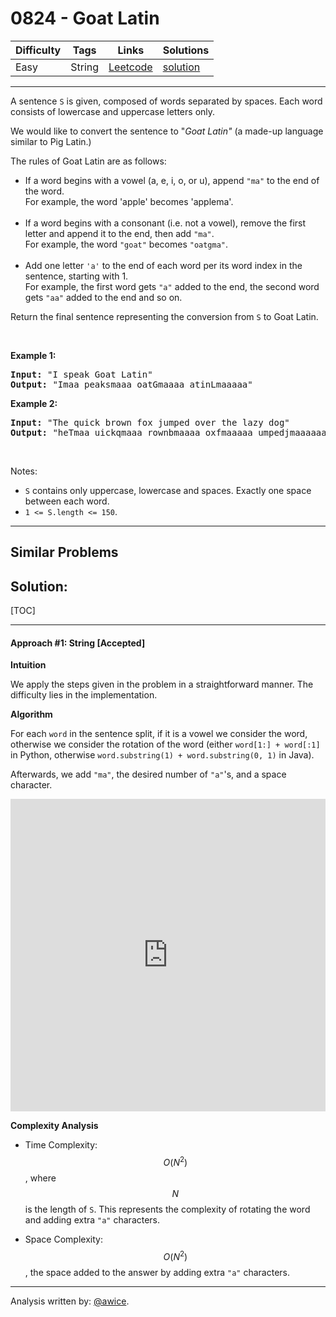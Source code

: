 # 0824 - Goat Latin

Difficulty  | Tags | Links | Solutions
----------- | ---- | ----- | -----
Easy | String | [Leetcode](https://leetcode.com/problems/goat-latin) | [solution](https://leetcode.com/problems/goat-latin/solution/)


-----------

<p>A sentence <code>S</code> is given, composed of words separated by spaces. Each word consists of lowercase and uppercase letters only.</p>

<p>We would like to convert the sentence to &quot;<em>Goat Latin&quot;</em>&nbsp;(a made-up language similar to Pig Latin.)</p>

<p>The rules of Goat Latin are as follows:</p>

<ul>
	<li>If a word begins with a vowel (a, e, i, o, or u), append <code>&quot;ma&quot;</code>&nbsp;to the end of the word.<br />
	For example, the word &#39;apple&#39; becomes &#39;applema&#39;.<br />
	&nbsp;</li>
	<li>If a word begins with a consonant (i.e. not a vowel), remove the first letter and append it to the end, then add <code>&quot;ma&quot;</code>.<br />
	For example, the word <code>&quot;goat&quot;</code>&nbsp;becomes <code>&quot;oatgma&quot;</code>.<br />
	&nbsp;</li>
	<li>Add one letter <code>&#39;a&#39;</code>&nbsp;to the end of each word per its word index in the sentence, starting with 1.<br />
	For example,&nbsp;the first word gets <code>&quot;a&quot;</code> added to the end, the second word gets <code>&quot;aa&quot;</code> added to the end and so on.</li>
</ul>

<p>Return the&nbsp;final sentence representing the conversion from <code>S</code>&nbsp;to Goat&nbsp;Latin.&nbsp;</p>

<p>&nbsp;</p>

<p><strong>Example 1:</strong></p>

<pre>
<strong>Input: </strong>&quot;I speak Goat Latin&quot;
<strong>Output: </strong>&quot;Imaa peaksmaaa oatGmaaaa atinLmaaaaa&quot;
</pre>

<p><strong>Example 2:</strong></p>

<pre>
<strong>Input: </strong>&quot;The quick brown fox jumped over the lazy dog&quot;
<strong>Output: </strong>&quot;heTmaa uickqmaaa rownbmaaaa oxfmaaaaa umpedjmaaaaaa overmaaaaaaa hetmaaaaaaaa azylmaaaaaaaaa ogdmaaaaaaaaaa&quot;
</pre>

<p>&nbsp;</p>

<p>Notes:</p>

<ul>
	<li><code>S</code> contains only uppercase, lowercase and spaces.&nbsp;Exactly one space between each word.</li>
	<li><code>1 &lt;= S.length &lt;= 150</code>.</li>
</ul>


-----------


## Similar Problems




## Solution:

[TOC]

---
#### Approach #1: String [Accepted]

**Intuition**

We apply the steps given in the problem in a straightforward manner.  The difficulty lies in the implementation.

**Algorithm**

For each `word` in the sentence split, if it is a vowel we consider the word, otherwise we consider the rotation of the word (either `word[1:] + word[:1]` in Python, otherwise `word.substring(1) + word.substring(0, 1)` in Java).

Afterwards, we add `"ma"`, the desired number of `"a"`'s, and a space character.

<iframe src="https://leetcode.com/playground/oPStDbDq/shared" frameBorder="0" width="100%" height="500" name="oPStDbDq"></iframe>

**Complexity Analysis**

* Time Complexity:  $$O(N^2)$$, where $$N$$ is the length of `S`.  This represents the complexity of rotating the word and adding extra `"a"` characters.

* Space Complexity: $$O(N^2)$$, the space added to the answer by adding extra `"a"` characters.

---

Analysis written by: [@awice](https://leetcode.com/awice).
